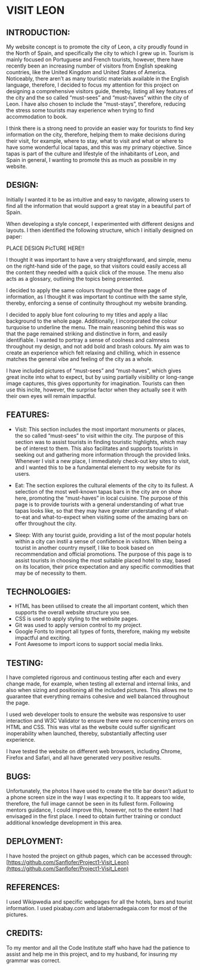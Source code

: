 # VISIT LEON

## INTRODUCTION:

My website concept is to promote the city of Leon, a city proudly found in the North of Spain, and specifically the city to which I grew up in. Tourism is mainly focused on Portuguese and French tourists, however, there have recently been an increasing number of visitors from English speaking countries, like the United Kingdom and United States of America. Noticeably, there aren’t as many touristic materials available in the English language, therefore, I decided to focus my attention for this project on designing a comprehensive visitors guide, thereby, listing all key features of the city and the so called “must-sees” and “must-haves” within the city of Leon. I have also chosen to include the “must-stays”, therefore, reducing the stress some tourists may experience when trying to find accommodation to book.

I think there is a strong need to provide an easier way for tourists to find key information on the city, therefore, helping them to make decisions during their visit, for example, where to stay, what to visit and what or where to have some wonderful local tapas, and this was my primary objective. Since tapas is part of the culture and lifestyle of the inhabitants of Leon, and Spain in general, I wanting to promote this as much as possible in my website.

## DESIGN:

Initially I wanted it to be as intuitive and easy to navigate, allowing users to find all the information that would support a great stay in a beautiful part of Spain. 

When developing a style concept, I experimented with different designs and layouts. I then identified the following structure, which I initially designed on paper:

PLACE DESIGN PicTURE HERE!!

I thought it was important to have a very straightforward, and simple, menu on the right-hand side of the page, so that visitors could easily access all the content they needed with a quick click of the mouse. The menu also acts as a glossary, outlining the topics being presented.

I decided to apply the same colours throughout the three page of information, as I thought it was important to continue with the same style, thereby, enforcing a sense of continuity throughout my website branding.

I decided to apply blue font colouring to my titles and apply a lilac background to the whole page. Additionally, I incorporated the colour turquoise to underline the menu. The main reasoning behind this was so that the page remained striking and distinctive in form, and easily identifiable. I wanted to portray a sense of coolness and calmness throughout my design, and not add bold and brash colours. My aim was to create an experience which felt relaxing and chilling, which in essence matches the general vibe and feeling of the city as a whole.

I have included pictures of “must-sees” and “must-haves”, which gives great incite into what to expect, but by using partially visibility or long-range image captures, this gives opportunity for imagination. Tourists can then use this incite, however, the surprise factor when they actually see it with their own eyes will remain impactful.

## FEATURES:

- Visit: This section includes the most important monuments or places, the so called “must-sees” to visit within the city. The purpose of this section was to assist tourists in finding touristic highlights, which may be of interest to them. This also facilitates and supports tourists in seeking out and gathering more information through the provided links. Whenever I visit a new place, I immediately check-out key sites to visit, and I wanted this to be a fundamental element to my website for its users.

- Eat: The section explores the cultural elements of the city to its fullest. A selection of the most well-known tapas bars in the city are on show here, promoting the “must-haves” in local cuisine. The purpose of this page is to provide tourists with a general understanding of what true tapas looks like, so that they may have greater understanding of what-to-eat and what-to-expect when visiting some of the amazing bars on offer throughout the city.

- Sleep: With any tourist guide, providing a list of the most popular hotels within a city can instil a sense of confidence in visitors. When being a tourist in another country myself, I like to book based on recommendation and official promotions. The purpose of this page is to assist tourists in choosing the most suitable placed hotel to stay, based on its location, their price expectation and any specific commodities that may be of necessity to them.

## TECHNOLOGIES:

- HTML has been utilised to create the all important content, which then supports the overall website structure you see.
- CSS is used to apply styling to the website pages.
- Git was used to apply version control to my project.
- Google Fonts to import all types of fonts, therefore, making my website impactful and exciting.
- Font Awesome to import icons to support social media links.

## TESTING:

I have completed rigorous and continuous testing after each and every change made, for example, when testing all external and internal links, and also when sizing and positioning all the included pictures. This allows me to guarantee that everything remains cohesive and well balanced throughout the page.

I used web developer tools to ensure the website was responsive to user interaction and W3C Validator to ensure there were no concerning errors on HTML and CSS. This was vital as the website could suffer significant inoperability when launched, thereby, substantially affecting user experience.

I have tested the website on different web browsers, including Chrome, Firefox and Safari, and all have generated very positive results.

## BUGS:

Unfortunately, the photos I have used to create the title bar doesn’t adjust to a phone screen size in the way I was expecting it to. It appears too wide, therefore, the full image cannot be seen in its fullest form. Following mentors guidance, I could improve this, however, not to the extent I had envisaged in the first place. I need to obtain further training or conduct additional knowledge development in this area.

## DEPLOYMENT:

I have hosted the project on github pages, which can be accessed through:
[https://github.com/Sanflofer/Project1-Visit_Leon}(https://github.com/Sanflofer/Project1-Visit_Leon)

## REFERENCES:

I used Wikipwedia and specific webpages for all the hotels, bars and tourist information.
I used pixabay.com and latabernadegaia.com for most of the pictures.

## CREDITS:

To my mentor and all the Code Institute staff who have had the patience to assist and help me in this project, and to my husband, for insuring my grammar was correct.
 
